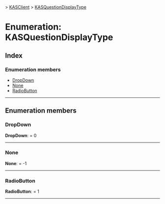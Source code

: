 [](../README.md) > [KASClient](../modules/kasclient.md) > [KASQuestionDisplayType](../enums/kasclient.kasquestiondisplaytype.md)

# Enumeration: KASQuestionDisplayType

## Index

### Enumeration members

* [DropDown](kasclient.kasquestiondisplaytype.md#dropdown)
* [None](kasclient.kasquestiondisplaytype.md#none)
* [RadioButton](kasclient.kasquestiondisplaytype.md#radiobutton)




---

## Enumeration members

<a id="dropdown"></a>

###  DropDown

**DropDown**:  = 0

___




<a id="none"></a>

###  None

**None**:  =  -1

___




<a id="radiobutton"></a>

###  RadioButton

**RadioButton**:  = 1

___





